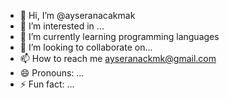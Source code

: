 - 👋 Hi, I’m @ayseranacakmak
- 👀 I’m interested in ...
- 🌱 I’m currently learning programming languages
- 💞️ I’m looking to collaborate on...
- 📫 How to reach me ayseranackmk@gmail.com
- 😄 Pronouns: ...
- ⚡ Fun fact: ...

<!---
ayseranacakmak/ayseranacakmak is a ✨ special ✨ repository because its `README.md` (this file) appears on your GitHub profile.
You can click the Preview link to take a look at your changes.
--->
